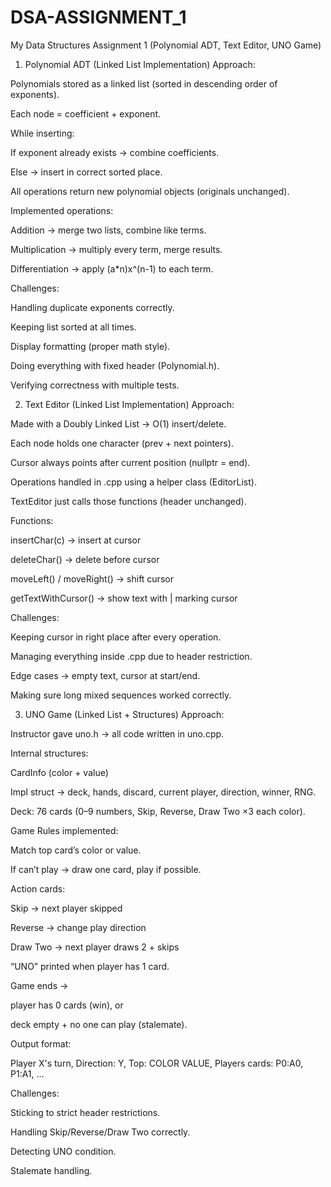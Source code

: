 # DSA-ASSIGNMENT_1
My Data Structures Assignment 1 (Polynomial ADT, Text Editor, UNO Game)
1. Polynomial ADT (Linked List Implementation)
 Approach:

Polynomials stored as a linked list (sorted in descending order of exponents).

Each node = coefficient + exponent.

While inserting:

If exponent already exists → combine coefficients.

Else → insert in correct sorted place.

All operations return new polynomial objects (originals unchanged).

Implemented operations:

Addition → merge two lists, combine like terms.

Multiplication → multiply every term, merge results.

Differentiation → apply (a*n)x^(n-1) to each term.

Challenges:

Handling duplicate exponents correctly.

Keeping list sorted at all times.

Display formatting (proper math style).

Doing everything with fixed header (Polynomial.h).

Verifying correctness with multiple tests.

2. Text Editor (Linked List Implementation)
 Approach:

Made with a Doubly Linked List → O(1) insert/delete.

Each node holds one character (prev + next pointers).

Cursor always points after current position (nullptr = end).

Operations handled in .cpp using a helper class (EditorList).

TextEditor just calls those functions (header unchanged).

Functions:

insertChar(c) → insert at cursor

deleteChar() → delete before cursor

moveLeft() / moveRight() → shift cursor

getTextWithCursor() → show text with | marking cursor

 Challenges:

Keeping cursor in right place after every operation.

Managing everything inside .cpp due to header restriction.

Edge cases → empty text, cursor at start/end.

Making sure long mixed sequences worked correctly.

3. UNO Game (Linked List + Structures)
 Approach:

Instructor gave uno.h → all code written in uno.cpp.

Internal structures:

CardInfo (color + value)

Impl struct → deck, hands, discard, current player, direction, winner, RNG.

Deck: 76 cards (0–9 numbers, Skip, Reverse, Draw Two ×3 each color).

Game Rules implemented:

Match top card’s color or value.

If can’t play → draw one card, play if possible.

Action cards:

Skip → next player skipped

Reverse → change play direction

Draw Two → next player draws 2 + skips

“UNO” printed when player has 1 card.

Game ends →

player has 0 cards (win), or

deck empty + no one can play (stalemate).

Output format:

Player X's turn, Direction: Y, Top: COLOR VALUE, Players cards: P0:A0, P1:A1, ...

 Challenges:

Sticking to strict header restrictions.

Handling Skip/Reverse/Draw Two correctly.

Detecting UNO condition.

Stalemate handling.
